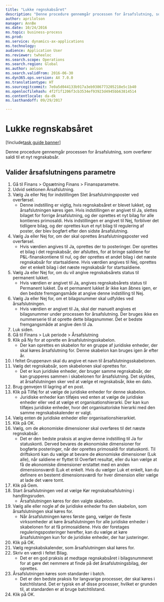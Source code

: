 ```yaml
--- 
title: "Lukke regnskabsåret"
description: "Denne procedure gennemgår processen for årsafslutning, som overfører saldi til et nyt regnskabsår."
author: aprilolson
manager: AnnBe
ms.date: 10/24/2016
ms.topic: business-process
ms.prod: 
ms.service: dynamics-ax-applications
ms.technology: 
audience: Application User
ms.reviewer: twheeloc
ms.search.scope: Operations
ms.search.region: Global
ms.author: aolson
ms.search.validFrom: 2016-06-30
ms.dyn365.ops.version: AX 7.0.0
ms.translationtype: HT
ms.sourcegitcommit: 7e0a5d044133b917a3eb9386773205218e5c1b40
ms.openlocfilehash: 4f2f1f1206f3cb3534ef93923d4945bb63814514
ms.contentlocale: da-dk
ms.lasthandoff: 09/29/2017

---
```

# <a name="close-the-fiscal-year"></a>Lukke regnskabsåret

[!include[task guide banner](../../includes/task-guide-banner.md)]

Denne procedure gennemgår processen for årsafslutning, som overfører saldi til et nyt regnskabsår.


## <a name="validate-year-end-close-parameters"></a>Valider årsafslutningens parametre
1. Gå til Finans > Opsætning Finans > Finansparametre.
2. Udvid sektionen Årsafslutning.
3. Vælg Ja eller Nej for indstillingen Slet årsafslutningsposter ved overførsel.
    * Denne indstilling er vigtig, hvis regnskabsåret er blevet lukket, og årsafslutningen køres igen. Hvis indstillingen er angivet til Ja, slettes bilaget for forrige årsafslutning, og der oprettes et nyt bilag for alle kontienes primosaldi. Hvis indstillingen er angivet til Nej, forbliver det tidligere bilag, og der oprettes kun et nyt bilag til regulering af poster, der blev bogført efter den sidste årsafslutning.  
4. Vælg Ja eller Nej for, om der skal oprettes årsafslutningsposter ved overførsel.
    * Hvis værdien angives til Ja, oprettes der to posteringer. Der oprettes et bilag i det regnskabsår, der afsluttes, for at bringe saldiene for P&L-finanskontiene til nul, og der oprettes et andet bilag i det næste regnskabsår for startsaldiene. Hvis værdien angives til Nej, oprettes der et enkelt bilag i det næste regnskabsår for startsaldiene.  
5. Vælg Ja eller Nej for, om du vil angive regnskabsårets status til permanent lukket.
    * Hvis værdien er angivet til Ja, angives regnskabsårets status til Permanent lukket.  Da et permanent lukket år ikke kan åbnes igen, er den bedste fremgangsmåde at angive denne indstilling til Nej.  
6. Vælg Ja eller Nej for, om et bilagsnummer skal udfyldes ved årsafslutningen.
    * Hvis værdien er angivet til Ja, skal der manuelt angives et bilagsnummer under processen for årsafslutning. Der bruges ikke en nummerserie til at oprette dette bilagsnummer. Det er bedste fremgangsmåde at angive den til Ja.  
7. Luk siden.
8. Gå til Finans > Luk periode > Årsafslutning
9. Klik på Ny for at oprette en årsafslutningsskabelon.
    * Der kan oprettes en skabelon for en gruppe af juridiske enheder, der skal køres årsafslutning for. Denne skabelon kan bruges igen år efter år.  
10. I feltet Gruppenavn skal du angive et navn til årsafslutningsskabelonen.
11. Vælg det regnskabsår, som skabelonen skal oprettes for.
    * Det er kun juridiske enheder, der bruger samme regnskabsår, der kan grupperes sammen i skabelonen for årsafslutning. Det skyldes, at årsafslutningen sker ved at vælge et regnskabsår, ikke en dato.  
12. Brug genvejen til lagring af en post.
13. Klik på Tilføj for at vælge de juridiske enheder for denne skabelon.
    * Juridiske enheder kan tilføjes ved enten at vælge de juridiske enheder eller ved at vælge et organisationshierarki.  Der kan kun tilføjes juridiske enheder, hvor det organisatoriske hierarki med den samme regnskabskalender er valgt.  
14. Vælg enten de juridiske enheder eller organisationshierarkiet.
15. Klik på OK.
16. Vælg, om de økonomiske dimensioner skal overføres til det næste regnskabsår.
    * Det er den bedste praksis at angive denne indstilling til Ja for statuskonti.  Derved bevares de økonomiske dimensioner for bogførte posteringer, når der oprettes primosaldi for statuskonti.  Til driftskonti kan du vælge at bevare de økonomiske dimensioner (Luk alle), når saldiene er flyttet til Overført resultat, eller du kan vælge at få de økonomiske dimensioner erstattet med en anden dimensionsværdi (Luk et enkelt. Hvis du vælger Luk et enkelt, kan du definere en bestemt dimensionsværdi for hver dimension eller vælge at lade det være tomt.  
17. Klik på Gem.
18. Start årsafslutningen ved at vælge Kør regnskabsafslutning i handlingsruden.
    * Årsafslutningen køres for den valgte skabelon.  
19. Vælg alle eller nogle af de juridiske enheder fra den skabelon, som årsafslutningen skal køres for.
    * Når årsafslutningen køres første gang, vælger de fleste virksomheder at køre årsafslutningen for alle juridiske enheder i skabelonen for at få primosaldiene. Hvis der foretages reguleringsposteringer herefter, kan du vælge at køre årsafslutningen kun for de juridiske enheder, der har justeringer.  
20. Klik på OK.
21. Vælg regnskabskalender, som årsafslutningen skal køres for.
22. Skriv en værdi i feltet Bilag.
    * Det er en god praksis at medtage regnskabsåret i bilagsnummeret for at gøre det nemmere at finde på det årsafslutningsbilag, der oprettes.  
23. Årsafslutningen køres som standarder i batch.
    * Det er den bedste praksis for langvarige processer, der skal køres i batchtilstand. Det er typisk en af disse processer, hvilket er grunden til, at standarden er at bruge batchtilstand.  
24. Klik på OK.


